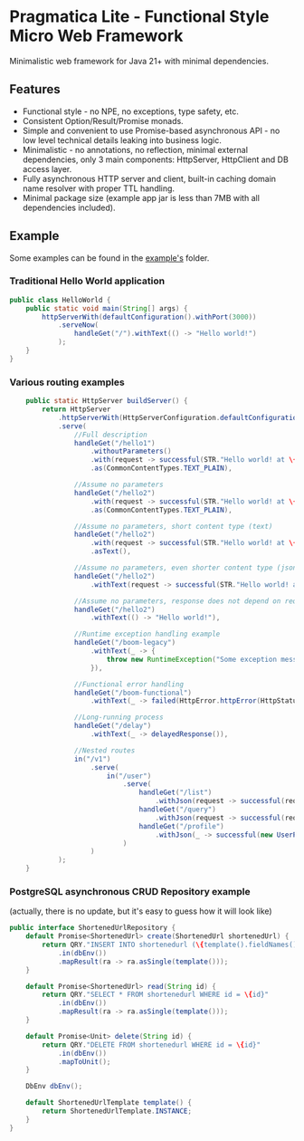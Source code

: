 # Pragmatica Lite - Functional Style Micro Web Framework

Minimalistic web framework for Java 21+ with minimal dependencies.

## Features
* Functional style - no NPE, no exceptions, type safety, etc.
* Consistent Option/Result/Promise monads.
* Simple and convenient to use Promise-based asynchronous API - no low level technical details leaking into business logic.   
* Minimalistic - no annotations, no reflection, minimal external dependencies, only 3 main components: HttpServer, HttpClient and DB access layer.
* Fully asynchronous HTTP server and client, built-in caching domain name resolver with proper TTL handling.
* Minimal package size (example app jar is less than 7MB with all dependencies included). 

## Example 
Some examples can be found in the [example's](./examples) folder.

### Traditional Hello World application

```java
public class HelloWorld {
    public static void main(String[] args) {
        httpServerWith(defaultConfiguration().withPort(3000))
            .serveNow(
                handleGet("/").withText(() -> "Hello world!")
            );
    }
}
```

### Various routing examples

```java
    public static HttpServer buildServer() {
        return HttpServer
            .httpServerWith(HttpServerConfiguration.defaultConfiguration())
            .serve(
                //Full description
                handleGet("/hello1")
                    .withoutParameters()
                    .with(request -> successful(STR."Hello world! at \{request.route().path()}"))
                    .as(CommonContentTypes.TEXT_PLAIN),

                //Assume no parameters
                handleGet("/hello2")
                    .with(request -> successful(STR."Hello world! at \{request.route().path()}"))
                    .as(CommonContentTypes.TEXT_PLAIN),

                //Assume no parameters, short content type (text)
                handleGet("/hello2")
                    .with(request -> successful(STR."Hello world! at \{request.route().path()}"))
                    .asText(),

                //Assume no parameters, even shorter content type (json)
                handleGet("/hello2")
                    .withText(request -> successful(STR."Hello world! at \{request.route().path()}")),

                //Assume no parameters, response does not depend on request
                handleGet("/hello2")
                    .withText(() -> "Hello world!"),

                //Runtime exception handling example
                handleGet("/boom-legacy")
                    .withText(_ -> {
                        throw new RuntimeException("Some exception message");
                    }),

                //Functional error handling
                handleGet("/boom-functional")
                    .withText(_ -> failed(HttpError.httpError(HttpStatus.UNPROCESSABLE_ENTITY, "Test error"))),

                //Long-running process
                handleGet("/delay")
                    .withText(_ -> delayedResponse()),

                //Nested routes
                in("/v1")
                    .serve(
                        in("/user")
                            .serve(
                                handleGet("/list")
                                    .withJson(request -> successful(request.pathParams())),
                                handleGet("/query")
                                    .withJson(request -> successful(request.queryParams())),
                                handleGet("/profile")
                                    .withJson(_ -> successful(new UserProfile("John", "Doe", "john.doe@gmail.com")))
                            )
                    )
            );
    }
```
### PostgreSQL asynchronous CRUD Repository example
(actually, there is no update, but it's easy to guess how it will look like)

```java
public interface ShortenedUrlRepository {
    default Promise<ShortenedUrl> create(ShortenedUrl shortenedUrl) {
        return QRY."INSERT INTO shortenedurl (\{template().fieldNames()}) VALUES (\{template().fieldValues(shortenedUrl)}) RETURNING *"
            .in(dbEnv())
            .mapResult(ra -> ra.asSingle(template()));
    }

    default Promise<ShortenedUrl> read(String id) {
        return QRY."SELECT * FROM shortenedurl WHERE id = \{id}"
            .in(dbEnv())
            .mapResult(ra -> ra.asSingle(template()));
    }

    default Promise<Unit> delete(String id) {
        return QRY."DELETE FROM shortenedurl WHERE id = \{id}"
            .in(dbEnv())
            .mapToUnit();
    }

    DbEnv dbEnv();

    default ShortenedUrlTemplate template() {
        return ShortenedUrlTemplate.INSTANCE;
    }
}
```
